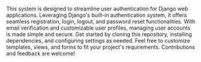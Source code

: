 This system is designed to streamline user authentication for Django web applications. Leveraging Django's built-in authentication system, it offers seamless registration, login, logout, and password reset functionalities. With email verification and customizable user profiles, managing user accounts is made simple and secure. Get started by cloning this repository, installing dependencies, and configuring settings as needed. Feel free to customize templates, views, and forms to fit your project's requirements. Contributions and feedback are welcome!
